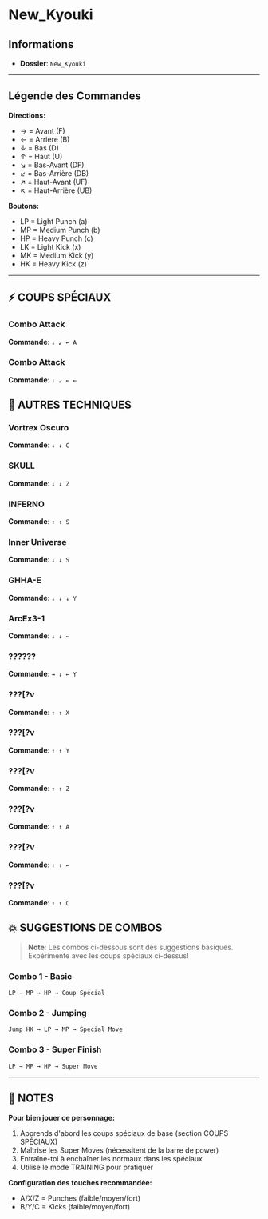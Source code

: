 # New_Kyouki

## Informations
- **Dossier**: `New_Kyouki`

---

## Légende des Commandes

**Directions:**
- → = Avant (F)
- ← = Arrière (B)
- ↓ = Bas (D)
- ↑ = Haut (U)
- ↘ = Bas-Avant (DF)
- ↙ = Bas-Arrière (DB)
- ↗ = Haut-Avant (UF)
- ↖ = Haut-Arrière (UB)

**Boutons:**
- LP = Light Punch (a)
- MP = Medium Punch (b)
- HP = Heavy Punch (c)
- LK = Light Kick (x)
- MK = Medium Kick (y)
- HK = Heavy Kick (z)

---

## ⚡ COUPS SPÉCIAUX

### Combo Attack
**Commande**: `↓ ↙ ← A`

### Combo Attack
**Commande**: `↓ ↙ ← ←`


## 🎯 AUTRES TECHNIQUES

### Vortrex Oscuro
**Commande**: `↓ ↓ C`

### SKULL
**Commande**: `↓ ↓ Z`

### INFERNO
**Commande**: `↑ ↑ S`

### Inner Universe
**Commande**: `↓ ↓ S`

### GHHA-E
**Commande**: `↓ ↓ ↓ Y`

### ArcEx3-1
**Commande**: `↓ ↓ ←`

### ??????
**Commande**: `→ ↓ ← Y`

### ???[?v
**Commande**: `↑ ↑ X`

### ???[?v
**Commande**: `↑ ↑ Y`

### ???[?v
**Commande**: `↑ ↑ Z`

### ???[?v
**Commande**: `↑ ↑ A`

### ???[?v
**Commande**: `↑ ↑ ←`

### ???[?v
**Commande**: `↑ ↑ C`


## 💥 SUGGESTIONS DE COMBOS

> **Note**: Les combos ci-dessous sont des suggestions basiques. Expérimente avec les coups spéciaux ci-dessus!

### Combo 1 - Basic
```
LP → MP → HP → Coup Spécial
```

### Combo 2 - Jumping
```
Jump HK → LP → MP → Special Move
```

### Combo 3 - Super Finish
```
LP → MP → HP → Super Move
```

---

## 📝 NOTES

**Pour bien jouer ce personnage:**
1. Apprends d'abord les coups spéciaux de base (section COUPS SPÉCIAUX)
2. Maîtrise les Super Moves (nécessitent de la barre de power)
3. Entraîne-toi à enchaîner les normaux dans les spéciaux
4. Utilise le mode TRAINING pour pratiquer

**Configuration des touches recommandée:**
- A/X/Z = Punches (faible/moyen/fort)
- B/Y/C = Kicks (faible/moyen/fort)

